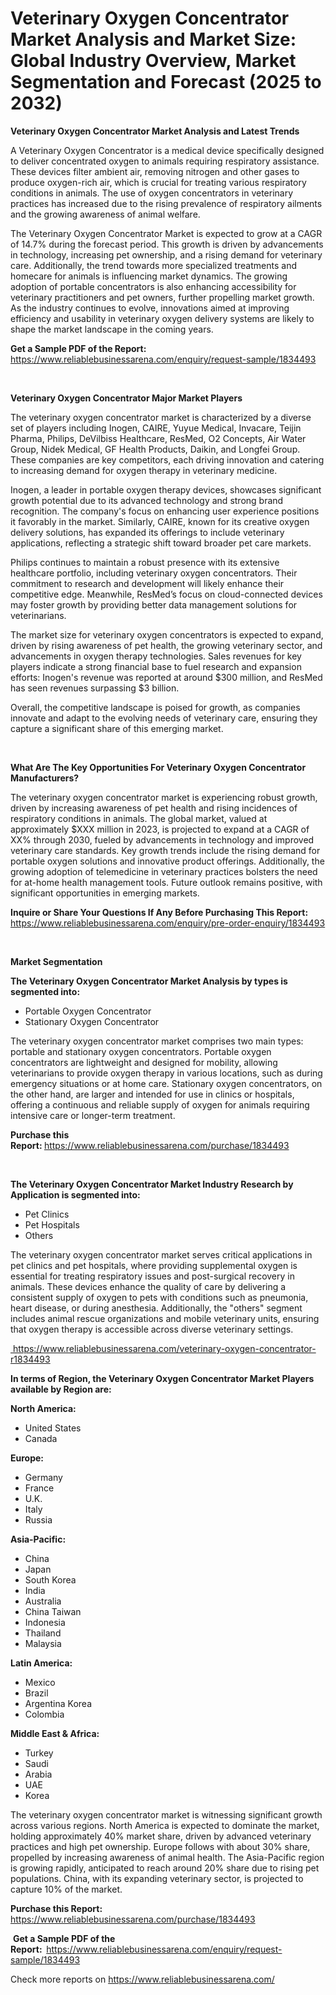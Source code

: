 <p><h1>Veterinary Oxygen Concentrator Market Analysis and Market Size: Global Industry Overview, Market Segmentation and Forecast (2025 to 2032)</h1></p><p><strong>Veterinary Oxygen Concentrator Market Analysis and Latest Trends</strong></p>
<p><p>A Veterinary Oxygen Concentrator is a medical device specifically designed to deliver concentrated oxygen to animals requiring respiratory assistance. These devices filter ambient air, removing nitrogen and other gases to produce oxygen-rich air, which is crucial for treating various respiratory conditions in animals. The use of oxygen concentrators in veterinary practices has increased due to the rising prevalence of respiratory ailments and the growing awareness of animal welfare.</p><p>The Veterinary Oxygen Concentrator Market is expected to grow at a CAGR of 14.7% during the forecast period. This growth is driven by advancements in technology, increasing pet ownership, and a rising demand for veterinary care. Additionally, the trend towards more specialized treatments and homecare for animals is influencing market dynamics. The growing adoption of portable concentrators is also enhancing accessibility for veterinary practitioners and pet owners, further propelling market growth. As the industry continues to evolve, innovations aimed at improving efficiency and usability in veterinary oxygen delivery systems are likely to shape the market landscape in the coming years.</p></p>
<p><strong>Get a Sample PDF of the Report:&nbsp;</strong> <a href="https://www.reliablebusinessarena.com/enquiry/request-sample/1834493?utm_campaign=1990&utm_medium=2&utm_source=Github&utm_content=ia&utm_term=04032025&utm_id=veterinary-oxygen-concentrator">https://www.reliablebusinessarena.com/enquiry/request-sample/1834493</a></p>
<p>&nbsp;</p>
<p><strong>Veterinary Oxygen Concentrator Major Market Players</strong></p>
<p><p>The veterinary oxygen concentrator market is characterized by a diverse set of players including Inogen, CAIRE, Yuyue Medical, Invacare, Teijin Pharma, Philips, DeVilbiss Healthcare, ResMed, O2 Concepts, Air Water Group, Nidek Medical, GF Health Products, Daikin, and Longfei Group. These companies are key competitors, each driving innovation and catering to increasing demand for oxygen therapy in veterinary medicine.</p><p>Inogen, a leader in portable oxygen therapy devices, showcases significant growth potential due to its advanced technology and strong brand recognition. The company's focus on enhancing user experience positions it favorably in the market. Similarly, CAIRE, known for its creative oxygen delivery solutions, has expanded its offerings to include veterinary applications, reflecting a strategic shift toward broader pet care markets.</p><p>Philips continues to maintain a robust presence with its extensive healthcare portfolio, including veterinary oxygen concentrators. Their commitment to research and development will likely enhance their competitive edge. Meanwhile, ResMed’s focus on cloud-connected devices may foster growth by providing better data management solutions for veterinarians.</p><p>The market size for veterinary oxygen concentrators is expected to expand, driven by rising awareness of pet health, the growing veterinary sector, and advancements in oxygen therapy technologies. Sales revenues for key players indicate a strong financial base to fuel research and expansion efforts: Inogen's revenue was reported at around $300 million, and ResMed has seen revenues surpassing $3 billion. </p><p>Overall, the competitive landscape is poised for growth, as companies innovate and adapt to the evolving needs of veterinary care, ensuring they capture a significant share of this emerging market.</p></p>
<p>&nbsp;</p>
<p><strong>What Are The Key Opportunities For Veterinary Oxygen Concentrator Manufacturers?</strong></p>
<p><p>The veterinary oxygen concentrator market is experiencing robust growth, driven by increasing awareness of pet health and rising incidences of respiratory conditions in animals. The global market, valued at approximately $XXX million in 2023, is projected to expand at a CAGR of XX% through 2030, fueled by advancements in technology and improved veterinary care standards. Key growth trends include the rising demand for portable oxygen solutions and innovative product offerings. Additionally, the growing adoption of telemedicine in veterinary practices bolsters the need for at-home health management tools. Future outlook remains positive, with significant opportunities in emerging markets.</p></p>
<p><strong>Inquire or Share Your Questions If Any Before Purchasing This Report:</strong> <a href="https://www.reliablebusinessarena.com/enquiry/pre-order-enquiry/1834493?utm_campaign=1990&utm_medium=2&utm_source=Github&utm_content=ia&utm_term=04032025&utm_id=veterinary-oxygen-concentrator">https://www.reliablebusinessarena.com/enquiry/pre-order-enquiry/1834493</a></p>
<p>&nbsp;</p>
<p><strong>Market Segmentation</strong></p>
<p><strong>The Veterinary Oxygen Concentrator Market Analysis by types is segmented into:</strong></p>
<p><ul><li>Portable Oxygen Concentrator</li><li>Stationary Oxygen Concentrator</li></ul></p>
<p><p>The veterinary oxygen concentrator market comprises two main types: portable and stationary oxygen concentrators. Portable oxygen concentrators are lightweight and designed for mobility, allowing veterinarians to provide oxygen therapy in various locations, such as during emergency situations or at home care. Stationary oxygen concentrators, on the other hand, are larger and intended for use in clinics or hospitals, offering a continuous and reliable supply of oxygen for animals requiring intensive care or longer-term treatment.</p></p>
<p><strong>Purchase this Report:&nbsp;</strong><a href="https://www.reliablebusinessarena.com/purchase/1834493?utm_campaign=1990&utm_medium=2&utm_source=Github&utm_content=ia&utm_term=04032025&utm_id=veterinary-oxygen-concentrator">https://www.reliablebusinessarena.com/purchase/1834493</a></p>
<p>&nbsp;</p>
<p><strong>The Veterinary Oxygen Concentrator Market Industry Research by Application is segmented into:</strong></p>
<p><ul><li>Pet Clinics</li><li>Pet Hospitals</li><li>Others</li></ul></p>
<p><p>The veterinary oxygen concentrator market serves critical applications in pet clinics and pet hospitals, where providing supplemental oxygen is essential for treating respiratory issues and post-surgical recovery in animals. These devices enhance the quality of care by delivering a consistent supply of oxygen to pets with conditions such as pneumonia, heart disease, or during anesthesia. Additionally, the "others" segment includes animal rescue organizations and mobile veterinary units, ensuring that oxygen therapy is accessible across diverse veterinary settings.</p></p>
<p><a href="https://www.reliablebusinessarena.com/veterinary-oxygen-concentrator-r1834493?utm_campaign=1990&utm_medium=2&utm_source=Github&utm_content=ia&utm_term=04032025&utm_id=veterinary-oxygen-concentrator">&nbsp;https://www.reliablebusinessarena.com/veterinary-oxygen-concentrator-r1834493</a></p>
<p><strong>In terms of Region, the Veterinary Oxygen Concentrator Market Players available by Region are:</strong></p>
<p>
    <p> <strong> North America: </strong>
        <ul>
            <li>United States</li>
            <li>Canada</li>
        </ul>
        </p> 
    <p> <strong> Europe: </strong>
        <ul>
            <li>Germany</li>
            <li>France</li>
            <li>U.K.</li>
            <li>Italy</li>
            <li>Russia</li>
        </ul>
        </p> 
    <p> <strong> Asia-Pacific: </strong>
        <ul>
            <li>China</li>
            <li>Japan</li>
            <li>South Korea</li>
            <li>India</li>
            <li>Australia</li>
            <li>China Taiwan</li>
            <li>Indonesia</li>
            <li>Thailand</li>
            <li>Malaysia</li>
        </ul>
        </p> 
    <p> <strong> Latin America: </strong>
        <ul>
            <li>Mexico</li>
            <li>Brazil</li>
            <li>Argentina Korea</li>
            <li>Colombia</li>
        </ul>
        </p> 
    <p> <strong> Middle East & Africa: </strong>
        <ul>
            <li>Turkey</li>
            <li>Saudi</li>
            <li>Arabia</li>
            <li>UAE</li>
            <li>Korea</li>
        </ul>
    </p>
    </p>
<p><p>The veterinary oxygen concentrator market is witnessing significant growth across various regions. North America is expected to dominate the market, holding approximately 40% market share, driven by advanced veterinary practices and high pet ownership. Europe follows with about 30% share, propelled by increasing awareness of animal health. The Asia-Pacific region is growing rapidly, anticipated to reach around 20% share due to rising pet populations. China, with its expanding veterinary sector, is projected to capture 10% of the market.</p></p>
<p><strong>Purchase this Report: </strong><a href="https://www.reliablebusinessarena.com/purchase/1834493?utm_campaign=1990&utm_medium=2&utm_source=Github&utm_content=ia&utm_term=04032025&utm_id=veterinary-oxygen-concentrator">https://www.reliablebusinessarena.com/purchase/1834493</a></p>
<p>&nbsp;<strong>Get a Sample PDF of the Report:&nbsp;&nbsp;</strong><a href="https://www.reliablebusinessarena.com/enquiry/request-sample/1834493?utm_campaign=1990&utm_medium=2&utm_source=Github&utm_content=ia&utm_term=04032025&utm_id=veterinary-oxygen-concentrator">https://www.reliablebusinessarena.com/enquiry/request-sample/1834493</a></p>
<p><strong></strong></p>
<p>Check more reports on <a href="https://www.reliablebusinessarena.com/?utm_campaign=1990&utm_medium=2&utm_source=Github&utm_content=ia&utm_term=04032025&utm_id=veterinary-oxygen-concentrator">https://www.reliablebusinessarena.com/</a></p>